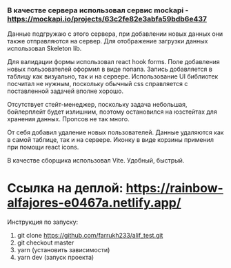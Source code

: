 ### В качестве сервера использовал сервис mockapi - https://mockapi.io/projects/63c2fe82e3abfa59bdb6e437
Данные подгружаю с этого сервера, при добавлении новых данных они также отправляются на сервер. Для отображение загрузки данных использовал Skeleton lib.

Для валидации формы использовал react hook forms. Поле добавления новых пользователей оформил в виде попапа. Запись добавляется в таблицу как визуально, так и на сервере. Использование UI библиотек посчитал не нужным, поскольку обычный css справляется с поставленной задачей вполне хорошо.

Отсутствует стейт-менеджер, поскольку задача небольшая, бойлерплейт будет излишним, поэтому остановился на юзстейтах для хранения данных. Пропсов не так много.

От себя добавил удаление новых пользователей. Данные удаляются как в самой таблице, так и на сервере. Иконку в виде корзины применил при помощи react icons.

В качестве сборщика использовал Vite. Удобный, быстрый.

# Ссылка на деплой: https://rainbow-alfajores-e0467a.netlify.app/

Инструкция по запуску:

1. git clone https://github.com/farrukh233/alif_test.git
2. git checkout master
3. yarn (установить зависимости)
4. yarn dev (запуск проекта)
